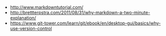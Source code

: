 - http://www.markdowntutorial.com/
- http://brettterpstra.com/2011/08/31/why-markdown-a-two-minute-explanation/
- https://www.git-tower.com/learn/git/ebook/en/desktop-gui/basics/why-use-version-control